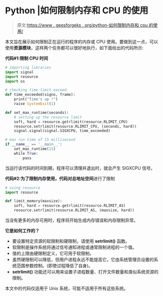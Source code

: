 # Python |如何限制内存和 CPU 的使用

> 原文:[https://www . geesforgeks . org/python-如何限制内存和 cpu 的使用/](https://www.geeksforgeeks.org/python-how-to-put-limits-on-memory-and-cpu-usage/)

本文旨在展示如何限制正在运行的程序的内存或 CPU 使用。要做到这一点，可以使用**资源模块**，这样两个任务都可以很好地执行，如下面给出的代码所示:

**代码#1:限制 CPU 时间**

```py
# importing libraries
import signal
import resource
import os

# checking time limit exceed
def time_exceeded(signo, frame):
    print("Time's up !")
    raise SystemExit(1)

def set_max_runtime(seconds):
    # setting up the resource limit
    soft, hard = resource.getrlimit(resource.RLIMIT_CPU)
    resource.setrlimit(resource.RLIMIT_CPU, (seconds, hard))
    signal.signal(signal.SIGXCPU, time_exceeded)

# max run time of 15 millisecond
if __name__ == '__main__':
    set_max_runtime(15)
    while True:
        pass
```

当运行该代码的时间到期，程序可以清理并退出时，就会产生 SIGXCPU 信号。

**代码#2:为了限制内存使用，代码对总地址空间**进行了限制

```py
# using resource 
import resource

def limit_memory(maxsize):
    soft, hard = resource.getrlimit(resource.RLIMIT_AS)
    resource.setrlimit(resource.RLIMIT_AS, (maxsize, hard))
```

当没有更多的内存可用时，程序将开始生成内存错误和内存限制异常。

**它是如何工作的？**

*   要设置特定资源的软限制和硬限制，请使用 **setrlimit()** 函数。
*   软限制是操作系统将通过信号通知进程或通常限制进程的一个值。
*   值的上限由硬限制定义，它可用于软限制。
*   虽然硬限制可以降低，但用户进程永远不能提高它，它由系统管理员设置的系统范围参数控制。(即使过程降低了自身)。
*   **setrlimit()** 功能还可以用来设置子进程数量、打开文件数量和类似系统资源的限制。

本文中的代码仅适用于 Unix 系统，可能不适用于所有这些系统。